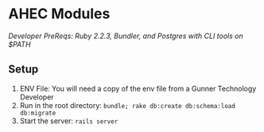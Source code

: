 # AHEC Modules
*Developer PreReqs: Ruby 2.2.3, Bundler, and Postgres with CLI tools on $PATH*

## Setup
 1. ENV File: You will need a copy of the env file from a Gunner Technology Developer
 1. Run in the root directory: `bundle; rake db:create db:schema:load db:migrate`
 1. Start the server: `rails server`
